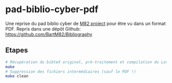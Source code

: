 # pad-biblio-cyber-pdf

Une reprise du pad biblio cyber de [M82 project](https://twitter.com/M82_project) pour être vu dans un format PDF.
Repris dans une dépôt Github: https://github.com/BartM82/Bibliography

## Etapes

  ```bash
  # Récupération du bibteX original, pré-traitement et compilation du LateX
  make
  # Suppression des fichiers intermédiaires (sauf le PDF !)
  make clean
  ```
